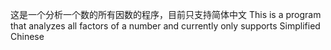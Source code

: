 这是一个分析一个数的所有因数的程序，目前只支持简体中文
This is a program that analyzes all factors of a number and currently only supports Simplified Chinese
